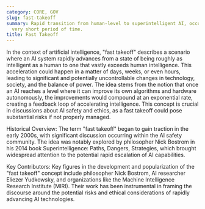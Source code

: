 ```yaml
---
category: CORE, GOV
slug: fast-takeoff
summary: Rapid transition from human-level to superintelligent AI, occurring in a
  very short period of time.
title: Fast Takeoff
---
```


In the context of artificial intelligence, "fast takeoff" describes a scenario where an AI system rapidly advances from a state of being roughly as intelligent as a human to one that vastly exceeds human intelligence. This acceleration could happen in a matter of days, weeks, or even hours, leading to significant and potentially uncontrollable changes in technology, society, and the balance of power. The idea stems from the notion that once an AI reaches a level where it can improve its own algorithms and hardware autonomously, the improvements would compound at an exponential rate, creating a feedback loop of accelerating intelligence. This concept is crucial in discussions about AI safety and ethics, as a fast takeoff could pose substantial risks if not properly managed.

Historical Overview: The term "fast takeoff" began to gain traction in the early 2000s, with significant discussion occurring within the AI safety community. The idea was notably explored by philosopher Nick Bostrom in his 2014 book Superintelligence: Paths, Dangers, Strategies, which brought widespread attention to the potential rapid escalation of AI capabilities.

Key Contributors: Key figures in the development and popularization of the "fast takeoff" concept include philosopher Nick Bostrom, AI researcher Eliezer Yudkowsky, and organizations like the Machine Intelligence Research Institute (MIRI). Their work has been instrumental in framing the discourse around the potential risks and ethical considerations of rapidly advancing AI technologies.